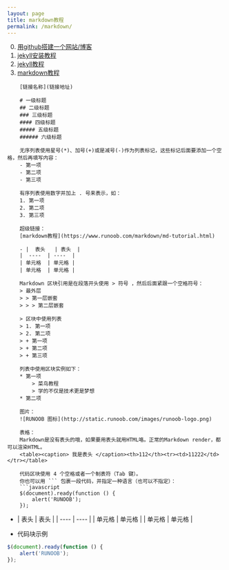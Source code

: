```yaml
---
layout: page
title: markdown教程
permalink: /markdown/
---
```

0. [用github搭建一个网站/博客](https://pages.github.com/)
1. [jekyll安装教程](https://www.jekyll.com.cn/docs/installation/)
2. [jekyll教程](https://www.jekyll.com.cn/docs/step-by-step/01-setup/)
3. [markdown教程](https://www.runoob.com/markdown/md-tutorial.html)
```
    [链接名称](链接地址)

    # 一级标题
    ## 二级标题
    ### 三级标题
    #### 四级标题
    ##### 五级标题
    ###### 六级标题

    无序列表使用星号(*)、加号(+)或是减号(-)作为列表标记，这些标记后面要添加一个空格，然后再填写内容：
    - 第一项
    - 第二项
    - 第三项

    有序列表使用数字并加上 . 号来表示，如：
    1. 第一项
    2. 第二项
    3. 第三项

    超级链接：
    [markdown教程](https://www.runoob.com/markdown/md-tutorial.html)

    - |  表头   | 表头  |
    |  ----  | ----  |
    | 单元格  | 单元格 |
    | 单元格  | 单元格 |

    Markdown 区块引用是在段落开头使用 > 符号 ，然后后面紧跟一个空格符号：
    > 最外层
    > > 第一层嵌套
    > > > 第二层嵌套

    > 区块中使用列表
    > 1. 第一项
    > 2. 第二项
    > + 第一项
    > + 第二项
    > + 第三项

    列表中使用区块实例如下：
    * 第一项
        > 菜鸟教程
        > 学的不仅是技术更是梦想
    * 第二项

    图片：
    ![RUNOOB 图标](http://static.runoob.com/images/runoob-logo.png)

    表格：
    Markdown是没有表头的哦，如果要用表头就用HTML咯。正常的Markdown render，都可以渲染HTML。
    <table><caption> 我是表头 </caption><th>112</th><tr><td>11222</td></tr></table>

    代码区块使用 4 个空格或者一个制表符（Tab 键）。
    你也可以用 ``` 包裹一段代码，并指定一种语言（也可以不指定）：
    ```javascript
    $(document).ready(function () {
        alert('RUNOOB');
    });
```

- |  表头   | 表头  |
|  ----  | ----  |
| 单元格  | 单元格 |
| 单元格  | 单元格 |

- 代码块示例
```javascript
$(document).ready(function () {
    alert('RUNOOB');
});
```
